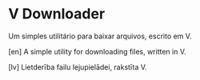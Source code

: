 # V Downloader

Um simples utilitário para baixar arquivos, escrito em V.

[en]
A simple utility for downloading files, written in V.

[lv]
Lietderība failu lejupielādei, rakstīta V.